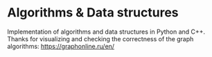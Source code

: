 # Algorithms & Data structures
Implementation of algorithms and data structures in Python and C++.
Thanks for visualizing and checking the correctness of the graph algorithms: https://graphonline.ru/en/

